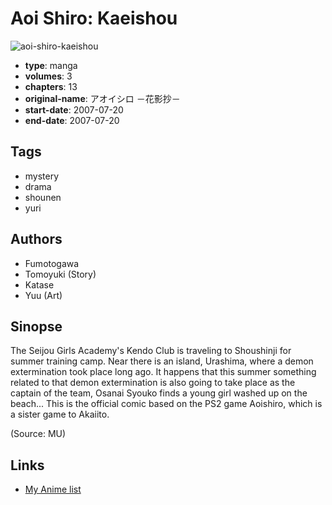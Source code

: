 # Aoi Shiro: Kaeishou

![aoi-shiro-kaeishou](https://cdn.myanimelist.net/images/manga/3/13200.jpg)

-   **type**: manga
-   **volumes**: 3
-   **chapters**: 13
-   **original-name**: アオイシロ －花影抄－
-   **start-date**: 2007-07-20
-   **end-date**: 2007-07-20

## Tags

-   mystery
-   drama
-   shounen
-   yuri

## Authors

-   Fumotogawa
-   Tomoyuki (Story)
-   Katase
-   Yuu (Art)

## Sinopse

The Seijou Girls Academy's Kendo Club is traveling to Shoushinji for summer training camp. Near there is an island, Urashima, where a demon extermination took place long ago.
It happens that this summer something related to that demon extermination is also going to take place as the captain of the team, Osanai Syouko finds a young girl washed up on the beach... This is the official comic based on the PS2 game Aoishiro, which is a sister game to Akaiito.

(Source: MU)

## Links

-   [My Anime list](https://myanimelist.net/manga/9868/Aoi_Shiro__Kaeishou)
